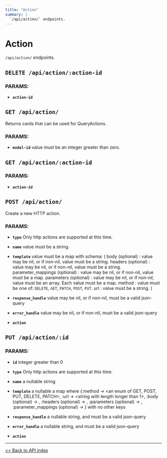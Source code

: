 ```yaml
---
title: "Action"
summary: |
  `/api/action/` endpoints.
---
```


# Action

`/api/action/` endpoints.

## `DELETE /api/action/:action-id`

### PARAMS:

*  **`action-id`**

## `GET /api/action/`

Returns cards that can be used for QueryActions.

### PARAMS:

*  **`model-id`** value must be an integer greater than zero.

## `GET /api/action/:action-id`

### PARAMS:

*  **`action-id`**

## `POST /api/action/`

Create a new HTTP action.

### PARAMS:

*  **`type`** Only http actions are supported at this time.

*  **`name`** value must be a string.

*  **`template`** value must be a map with schema: (
  body (optional) : value may be nil, or if non-nil, value must be a string.
  headers (optional) : value may be nil, or if non-nil, value must be a string.
  parameter_mappings (optional) : value may be nil, or if non-nil, value must be a map.
  parameters (optional) : value may be nil, or if non-nil, value must be an array. Each value must be a map.
  method : value must be one of: `DELETE`, `GET`, `PATCH`, `POST`, `PUT`.
  url : value must be a string.
)

*  **`response_handle`** value may be nil, or if non-nil, must be a valid json-query

*  **`error_handle`** value may be nil, or if non-nil, must be a valid json-query

*  **`action`**

## `PUT /api/action/:id`

### PARAMS:

*  **`id`** integer greater than 0

*  **`type`** Only http actions are supported at this time.

*  **`name`** a nullable string

*  **`template`** a nullable a map where {:method -> <an enum of GET, POST, PUT, DELETE, PATCH>, :url -> <string with length longer than 1>, :body (optional) -> <a nullable string>, :headers (optional) -> <a nullable string>, :parameters (optional) -> <a nullable sequence of a map >, :parameter_mappings (optional) -> <a nullable a map >} with no other keys

*  **`response_handle`** a nullable string, and must be a valid json-query

*  **`error_handle`** a nullable string, and must be a valid json-query

*  **`action`**

---

[<< Back to API index](../api-documentation.md)